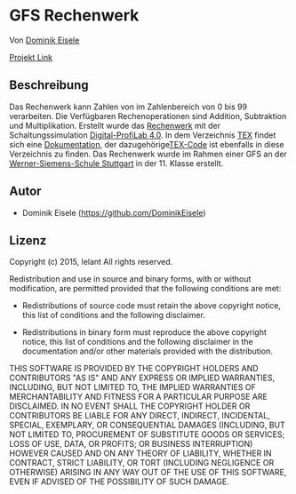 # GFS Rechenwerk

Von [Dominik Eisele](https://github.com/DominikEisele)

[Projekt Link](https://github.com/DominikEisele/gfs_rechenwerk)

## Beschreibung
Das Rechenwerk kann Zahlen von im Zahlenbereich von 0 bis 99 verarbeiten. Die Verfügbaren Rechenoperationen sind Addition, Subtraktion und Multiplikation. Erstellt wurde das [Rechenwerk](https://github.com/DominikEisele/gfs_rechenwerk/blob/master/DigitalProfiLab/3/fertig.prj) mit der Schaltungssimulation [Digital-ProfiLab 4.0](http://www.abacom-online.de/html/digital-profilab.html). In dem Verzeichnis [TEX](https://github.com/DominikEisele/gfs_rechenwerk/tree/master/Tex) findet sich eine [Dokumentation](https://github.com/DominikEisele/gfs_rechenwerk/blob/master/Tex/GFS_digitales_Rechenwerk.pdf), der dazugehörige[TEX-Code](https://github.com/DominikEisele/gfs_rechenwerk/blob/master/Tex/GFS_digitales_Rechenwerk.tex) ist ebenfalls in diese Verzeichnis zu finden. Das Rechenwerk wurde im Rahmen einer GFS an der [Werner-Siemens-Schule Stuttgart](http://www.wss-stuttgart.de/startseite.html) in der 11. Klasse erstellt. 

## Autor

* Dominik Eisele (https://github.com/DominikEisele)





## Lizenz

Copyright (c) 2015, lelant
All rights reserved.

Redistribution and use in source and binary forms, with or without
modification, are permitted provided that the following conditions are met:

* Redistributions of source code must retain the above copyright notice, this
  list of conditions and the following disclaimer.

* Redistributions in binary form must reproduce the above copyright notice,
  this list of conditions and the following disclaimer in the documentation
  and/or other materials provided with the distribution.

THIS SOFTWARE IS PROVIDED BY THE COPYRIGHT HOLDERS AND CONTRIBUTORS "AS IS"
AND ANY EXPRESS OR IMPLIED WARRANTIES, INCLUDING, BUT NOT LIMITED TO, THE
IMPLIED WARRANTIES OF MERCHANTABILITY AND FITNESS FOR A PARTICULAR PURPOSE ARE
DISCLAIMED. IN NO EVENT SHALL THE COPYRIGHT HOLDER OR CONTRIBUTORS BE LIABLE
FOR ANY DIRECT, INDIRECT, INCIDENTAL, SPECIAL, EXEMPLARY, OR CONSEQUENTIAL
DAMAGES (INCLUDING, BUT NOT LIMITED TO, PROCUREMENT OF SUBSTITUTE GOODS OR
SERVICES; LOSS OF USE, DATA, OR PROFITS; OR BUSINESS INTERRUPTION) HOWEVER
CAUSED AND ON ANY THEORY OF LIABILITY, WHETHER IN CONTRACT, STRICT LIABILITY,
OR TORT (INCLUDING NEGLIGENCE OR OTHERWISE) ARISING IN ANY WAY OUT OF THE USE
OF THIS SOFTWARE, EVEN IF ADVISED OF THE POSSIBILITY OF SUCH DAMAGE.
